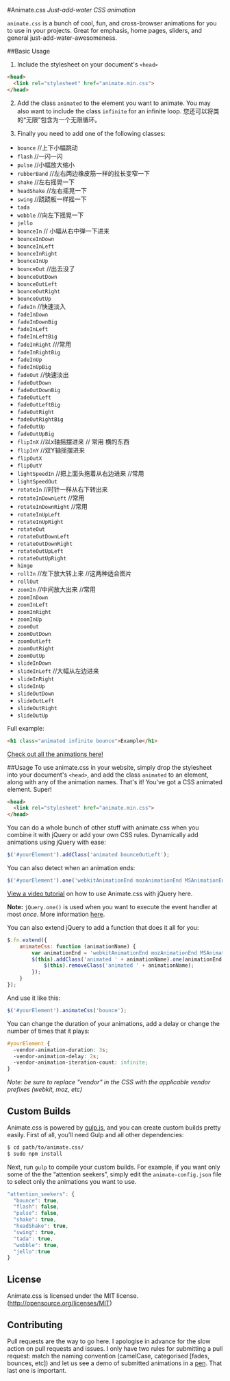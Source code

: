 #Animate.css
*Just-add-water CSS animation*

`animate.css` is a bunch of cool, fun, and cross-browser animations for you to use in your projects. Great for emphasis, home pages, sliders, and general just-add-water-awesomeness.

##Basic Usage
1. Include the stylesheet on your document's `<head>`

  ```html
  <head>
    <link rel="stylesheet" href="animate.min.css">
  </head>
  ```
2. Add the class `animated` to the element you want to animate.
 You may also want to include the class `infinite` for an infinite loop.
您还可以将类的“无限”包含为一个无限循环。 

3. Finally you need to add one of the following classes:

  * `bounce`  //上下小幅跳动
  * `flash`  //一闪一闪
  * `pulse` //小幅放大缩小
  * `rubberBand` //左右两边橡皮筋一样的拉长变窄一下
  * `shake`  //左右摇晃一下
  * `headShake`  //左右摇晃一下
  * `swing` //跷跷板一样摇一下
  * `tada`
  * `wobble`  //向左下摇晃一下
  * `jello`
  * `bounceIn` // 小幅从右中弹一下进来
  * `bounceInDown`
  * `bounceInLeft`
  * `bounceInRight`
  * `bounceInUp`
  * `bounceOut` //出去没了
  * `bounceOutDown`
  * `bounceOutLeft`
  * `bounceOutRight`
  * `bounceOutUp`
  * `fadeIn` //快速淡入
  * `fadeInDown`
  * `fadeInDownBig`
  * `fadeInLeft`
  * `fadeInLeftBig`
  * `fadeInRight`   ///常用
  * `fadeInRightBig`
  * `fadeInUp`
  * `fadeInUpBig`
  * `fadeOut` //快速淡出
  * `fadeOutDown`
  * `fadeOutDownBig`
  * `fadeOutLeft`
  * `fadeOutLeftBig`
  * `fadeOutRight`
  * `fadeOutRightBig`
  * `fadeOutUp`
  * `fadeOutUpBig`
  * `flipInX`  //以x轴摇摆进来     // 常用  横的东西
  * `flipInY` //双Y轴摇摆进来
  * `flipOutX`
  * `flipOutY`
  * `lightSpeedIn` //把上面头拖着从右边进来  //常用
  * `lightSpeedOut`
  * `rotateIn` //时针一样从右下转出来
  * `rotateInDownLeft`    //常用
  * `rotateInDownRight`   //常用
  * `rotateInUpLeft`
  * `rotateInUpRight`
  * `rotateOut`
  * `rotateOutDownLeft`
  * `rotateOutDownRight`
  * `rotateOutUpLeft`
  * `rotateOutUpRight`
  * `hinge`
  * `rollIn` //左下放大转上来   //这两种适合图片
  * `rollOut`
  * `zoomIn` //中间放大出来  //常用
  * `zoomInDown`
  * `zoomInLeft`
  * `zoomInRight`
  * `zoomInUp`
  * `zoomOut`
  * `zoomOutDown`
  * `zoomOutLeft`
  * `zoomOutRight`
  * `zoomOutUp`
  * `slideInDown`
  * `slideInLeft` //大幅从左边进来
  * `slideInRight`
  * `slideInUp`
  * `slideOutDown`
  * `slideOutLeft`
  * `slideOutRight`
  * `slideOutUp`

Full example:
```html
<h1 class="animated infinite bounce">Example</h1>
```

[Check out all the animations here!](https://daneden.github.io/animate.css/)

##Usage
To use animate.css in your website, simply drop the stylesheet into your document's `<head>`, and add the class `animated` to an element, along with any of the animation names. That's it! You've got a CSS animated element. Super!

```html
<head>
  <link rel="stylesheet" href="animate.min.css">
</head>
```

You can do a whole bunch of other stuff with animate.css when you combine it with jQuery or add your own CSS rules. Dynamically add animations using jQuery with ease:

```javascript
$('#yourElement').addClass('animated bounceOutLeft');
```

You can also detect when an animation ends:

<!--
Before you make changes to this file, you should know that $('#yourElement').one() is *NOT A TYPO*

http://api.jquery.com/one/
-->

```javascript
$('#yourElement').one('webkitAnimationEnd mozAnimationEnd MSAnimationEnd oanimationend animationend', doSomething);
```

[View a video tutorial](https://www.youtube.com/watch?v=CBQGl6zokMs) on how to use Animate.css with jQuery here. 

**Note:** `jQuery.one()` is used when you want to execute the event handler at most *once*. More information [here](http://api.jquery.com/one/).

You can also extend jQuery to add a function that does it all for you:

```javascript
$.fn.extend({
    animateCss: function (animationName) {
        var animationEnd = 'webkitAnimationEnd mozAnimationEnd MSAnimationEnd oanimationend animationend';
        $(this).addClass('animated ' + animationName).one(animationEnd, function() {
            $(this).removeClass('animated ' + animationName);
        });
    }
});
```

And use it like this:

```javascript
$('#yourElement').animateCss('bounce');
```

You can change the duration of your animations, add a delay or change the number of times that it plays:

```css
#yourElement {
  -vendor-animation-duration: 3s;
  -vendor-animation-delay: 2s;
  -vendor-animation-iteration-count: infinite;
}
```

*Note: be sure to replace "vendor" in the CSS with the applicable vendor prefixes (webkit, moz, etc)*

## Custom Builds
Animate.css is powered by [gulp.js](http://gulpjs.com/), and you can create custom builds pretty easily. First of all, you’ll need Gulp and all other dependencies:

```sh
$ cd path/to/animate.css/
$ sudo npm install
```

Next, run `gulp` to compile your custom builds. For example, if you want only some of the the “attention seekers”, simply edit the `animate-config.json` file to select only the animations you want to use.

```javascript
"attention_seekers": {
  "bounce": true,
  "flash": false,
  "pulse": false,
  "shake": true,
  "headShake": true,
  "swing": true,
  "tada": true,
  "wobble": true,
  "jello":true
}
```

## License
Animate.css is licensed under the MIT license. (http://opensource.org/licenses/MIT)

## Contributing
Pull requests are the way to go here. I apologise in advance for the slow action on pull requests and issues. I only have two rules for submitting a pull request: match the naming convention (camelCase, categorised [fades, bounces, etc]) and let us see a demo of submitted animations in a [pen](http://codepen.io). That last one is important.
